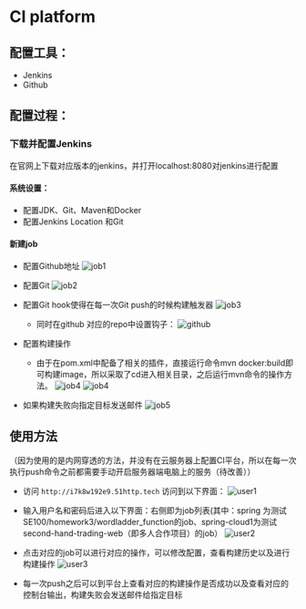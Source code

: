 # CI platform  

## 配置工具：

* Jenkins
* Github

## 配置过程：

### 下载并配置Jenkins

在官网上下载对应版本的jenkins，并打开localhost:8080对jenkins进行配置

#### 系统设置：

* 配置JDK、Git、Maven和Docker
* 配置Jenkins Location 和Git

#### 新建job

* 配置Github地址
![job1](https://img-blog.csdnimg.cn/20190519210727149.png)

* 配置Git
![job2](https://img-blog.csdnimg.cn/20190519210829535.png)

* 配置Git hook使得在每一次Git push的时候构建触发器
![job3](https://img-blog.csdnimg.cn/20190519210953957.png)
  * 同时在github 对应的repo中设置钩子：
![github](https://img-blog.csdnimg.cn/20190519211635417.png)

* 配置构建操作
  * 由于在pom.xml中配备了相关的插件，直接运行命令mvn docker:build即可构建image，所以采取了cd进入相关目录，之后运行mvn命令的操作方法。
![job4](https://img-blog.csdnimg.cn/20190520111750937.png)
![job4](https://img-blog.csdnimg.cn/20190520111829599.png)

* 如果构建失败向指定目标发送邮件
![job5](https://img-blog.csdnimg.cn/20190519211502356.png)

## 使用方法

（因为使用的是内网穿透的方法，并没有在云服务器上配置CI平台，所以在每一次执行push命令之前都需要手动开启服务器端电脑上的服务（待改善））

* 访问 `http://i7k8w192e9.51http.tech` 访问到以下界面：
![user1](https://img-blog.csdnimg.cn/20190519212217185.png)

* 输入用户名和密码后进入以下界面：右侧即为job列表(其中：spring 为测试SE100/homework3/wordladder_function的job、spring-cloud1为测试second-hand-trading-web（即多人合作项目）的job）
![user2](https://img-blog.csdnimg.cn/20190520112556403.png)

* 点击对应的job可以进行对应的操作，可以修改配置，查看构建历史以及进行构建操作
![user3](https://img-blog.csdnimg.cn/20190519220429143.png)

* 每一次push之后可以到平台上查看对应的构建操作是否成功以及查看对应的控制台输出，构建失败会发送邮件给指定目标
